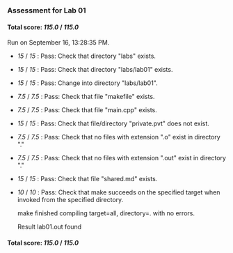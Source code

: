 ### Assessment for Lab 01

#### Total score: _115.0_ / _115.0_

Run on September 16, 13:28:35 PM.

+  _15_ / _15_ : Pass: Check that directory "labs" exists.

+  _15_ / _15_ : Pass: Check that directory "labs/lab01" exists.

+  _15_ / _15_ : Pass: Change into directory "labs/lab01".

+  _7.5_ / _7.5_ : Pass: Check that file "makefile" exists.

+  _7.5_ / _7.5_ : Pass: Check that file "main.cpp" exists.

+  _15_ / _15_ : Pass: Check that file/directory "private.pvt" does not exist.

+  _7.5_ / _7.5_ : Pass: Check that no files with extension ".o" exist in directory "."

+  _7.5_ / _7.5_ : Pass: Check that no files with extension ".out" exist in directory "."

+  _15_ / _15_ : Pass: Check that file "shared.md" exists.

+  _10_ / _10_ : Pass: Check that make succeeds on the specified target when invoked from the specified directory.

    make finished compiling target=all, directory=. with no errors.



    Result lab01.out found

#### Total score: _115.0_ / _115.0_

